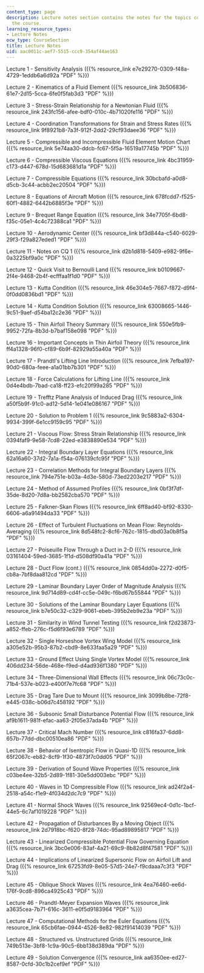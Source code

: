 ```yaml
---
content_type: page
description: Lecture notes section contains the notes for the topics covered during
  the course.
learning_resource_types:
- Lecture Notes
ocw_type: CourseSection
title: Lecture Notes
uid: aac0011c-aef7-5515-ccc9-354af44ae163
---
```


Lecture 1 - Sensitivity Analysis ({{% resource_link e7e29270-0309-f48a-4729-1eddb6a6d92a "PDF" %}})

Lecture 2 - Kinematics of a Fluid Element ({{% resource_link 3b506836-61e7-2d15-5cca-6fe0f5fab3d3 "PDF" %}})

Lecture 3 - Stress-Strain Relationship for a Newtonian Fluid ({{% resource_link 243fc156-afee-bdf0-010c-4b71020fe116 "PDF" %}})

Lecture 4 - Coordination Transformations for Strain and Stress Rates ({{% resource_link 9f8921b8-7a3f-912f-2dd2-29cf93daee36 "PDF" %}})

Lecture 5 - Compressible and Incompressible Fluid Element Motion Chart ({{% resource_link 5e74aa30-ddcb-fc67-5f5a-16519a17745b "PDF" %}})

Lecture 6 - Compressible Viscous Equations ({{% resource_link 4bc31959-c173-d447-678d-15d683681d1a "PDF" %}})

Lecture 7 - Compressible Equations ({{% resource_link 30bcbafd-a0d8-d5cb-3c44-acbb2ec20504 "PDF" %}})

Lecture 8 - Equations of Aircraft Motion ({{% resource_link 678fcdd7-f525-60f1-4882-6442b6885f3e "PDF" %}})

Lecture 9 - Brequet Range Equation ({{% resource_link 34e7705f-6bd8-f35c-05e1-4c4c72388ca1 "PDF" %}})

Lecture 10 - Aerodynamic Center ({{% resource_link bf3d844a-c540-6029-29f3-f29a827eded1 "PDF" %}})

Lecture 11 - Notes on CQ 1 ({{% resource_link d2b1d818-5409-e982-9f6e-0a3225bf9a0c "PDF" %}})

Lecture 12 - Quick Visit to Bernoulli Land ({{% resource_link b0109667-2f4e-9468-2b4f-ecfffaa1f1d0 "PDF" %}})

Lecture 13 - Kutta Condition ({{% resource_link 46e304e5-7667-f872-d9f4-0f0dd0836bd1 "PDF" %}})

Lecture 14 - Kutta Condition Solution ({{% resource_link 63008665-1446-9c51-9aef-d54ba12c2e36 "PDF" %}})

Lecture 15 - Thin Airfoil Theory Summary ({{% resource_link 550e5fb9-9952-72fa-8b3d-b7baf158e098 "PDF" %}})

Lecture 16 - Important Concepts in Thin Airfoil Theory ({{% resource_link ff4a1328-96f0-cf89-6b9f-82929a55a40a "PDF" %}})

Lecture 17 - Prandtl's Lifting Line Introduction ({{% resource_link 7efba197-90d0-680a-feee-a1a01bb7b301 "PDF" %}})

Lecture 18 - Force Calculations for Lifting Line ({{% resource_link 0d4e4bdb-7bad-ca18-ff23-efc20f99a285 "PDF" %}})

Lecture 19 - Trefftz Plane Analysis of Induced Drag ({{% resource_link a50f5b9f-91c0-ad12-5d14-1e041e086167 "PDF" %}})

Lecture 20 - Solution to Problem 1 ({{% resource_link 9c5883a2-6304-9934-399f-6e1cc9159c95 "PDF" %}})

Lecture 21 - Viscous Flow: Stress Strain Relationship ({{% resource_link 0394faf9-9e58-7cd8-22ed-e3838890e534 "PDF" %}})

Lecture 22 - Integral Boundary Layer Equations ({{% resource_link 62a16a60-37d2-7a1a-f54a-076139cfc95f "PDF" %}})

Lecture 23 - Correlation Methods for Integral Boundary Layers ({{% resource_link 794e751e-b03a-4d3e-580d-73ed2203e217 "PDF" %}})

Lecture 24 - Method of Assumed Profiles ({{% resource_link 0bf3f7df-35de-8d20-7d8a-bb2582cba570 "PDF" %}})

Lecture 25 - Falkner-Skan Flows ({{% resource_link 6ff8ad40-bf92-8330-6606-a6a91494da33 "PDF" %}})

Lecture 26 - Effect of Turbulent Fluctuations on Mean Flow: Reynolds-Averaging ({{% resource_link 8d548fc2-8cf6-762c-1815-dbd03a0b8f5a "PDF" %}})

Lecture 27 - Poiseuille Flow Through a Duct in 2-D ({{% resource_link 03161404-59ed-3685-1f1d-d508df90a41a "PDF" %}})

Lecture 28 - Duct Flow (cont.) ({{% resource_link 0854dd0a-2272-d0f5-cb8a-7bf8daa812cd "PDF" %}})

Lecture 29 - Laminar Boundary Layer Order of Magnitude Analysis ({{% resource_link 9d714d89-cd4f-cc5e-049c-f6bd67b55844 "PDF" %}})

Lecture 30 - Solutions of the Laminar Boundary Layer Equations ({{% resource_link b7e50c32-c329-9061-ebeb-395b2eb9e23a "PDF" %}})

Lecture 31 - Similarity in Wind Tunnel Testing ({{% resource_link f2d23873-a852-ffeb-276c-f5d6f93e6789 "PDF" %}})

Lecture 32 - Single Horseshoe Vortex Wing Model ({{% resource_link a305e52b-95b3-87b2-cbd9-8e633faa5a29 "PDF" %}})

Lecture 33 - Ground Effect Using Single Vortex Model ({{% resource_link 406dd234-56de-468e-f9ed-d4ad936f1380 "PDF" %}})

Lecture 34 - Three-Dimensional Wall Effects ({{% resource_link 06c73c0c-71b4-537e-b023-e400f7e7fc68 "PDF" %}})

Lecture 35 - Drag Tare Due to Mount ({{% resource_link 3099b8be-72f8-e445-038c-b06d7c458192 "PDF" %}})

Lecture 36 - Subsonic Small Disturbance Potential Flow ({{% resource_link af9b1611-981f-efac-aa63-2f05e37ada4b "PDF" %}})

Lecture 37 - Critical Mach Number ({{% resource_link c816fa37-6dd8-657b-77dd-dbc00510ea86 "PDF" %}})

Lecture 38 - Behavior of Isentropic Flow in Quasi-1D ({{% resource_link 65f2067c-eb82-8cf9-1f30-4873f7c0dd05 "PDF" %}})

Lecture 39 - Derivation of Sound Wave Properties ({{% resource_link c03be4ee-32b5-2d89-1f81-30e5dd003ebc "PDF" %}})

Lecture 40 - Waves in 1D Compressible Flow ({{% resource_link ad24f2a4-2518-a54c-f1e9-4f034d2dc7c9 "PDF" %}})

Lecture 41 - Normal Shock Waves ({{% resource_link 92569ec4-0d1c-1bcf-44e5-6c7af1019228 "PDF" %}})

Lecture 42 - Propagation of Disturbances By a Moving Object ({{% resource_link 2d7918bc-f620-8f28-74dc-95ad89895817 "PDF" %}})

Lecture 43 - Linearized Compressible Potential Flow Governing Equation ({{% resource_link 3bc0e006-83af-4a21-69c9-8b82d8f47581 "PDF" %}})

Lecture 44 - Implications of Linearized Supersonic Flow on Airfoil Lift and Drag ({{% resource_link 67253fd9-8e05-57d5-24e7-f9cdaaa7c3f3 "PDF" %}})

Lecture 45 - Oblique Shock Waves ({{% resource_link 4ea76460-ee6d-176f-9cd8-896ca4925c43 "PDF" %}})

Lecture 46 - Prandtl-Meyer Expansion Waves ({{% resource_link a3635cea-7b71-616c-3611-e0f5d9183964 "PDF" %}})

Lecture 47 - Computational Methods for the Euler Equations ({{% resource_link 65cb6fae-0944-4526-8e82-982f91414039 "PDF" %}})

Lecture 48 - Structured vs. Unstructured Grids ({{% resource_link 749b513e-3bf8-1c9a-90c5-6bb138d389da "PDF" %}})

Lecture 49 - Solution Convergence ({{% resource_link aa6350ee-ed27-8587-0cfd-30c1b2cef9ef "PDF" %}})
